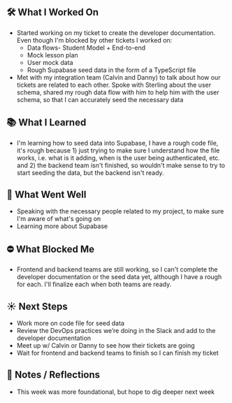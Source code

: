 
## 🛠️ What I Worked On
- Started working on my ticket to create the developer documentation. Even though I'm blocked by other tickets I worked on:
	- Data flows- Student Model + End-to-end
	- Mock lesson plan
	- User mock data
	- Rough Supabase seed data in the form of a TypeScript file
- Met with my integration team (Calvin and Danny) to talk about how our tickets are related to each other. Spoke with Sterling about the user schema, shared my rough data flow with him to help him with the user schema, so that I can accurately seed the necessary data

## 📚 What I Learned
- I'm learning how to seed data into Supabase, I have a rough code file, it's rough because 1) just trying to make sure I understand how the file works, i.e. what is it adding, when is the user being authenticated, etc. and 2) the backend team isn't finished, so wouldn't make sense to try to start seeding the data, but the backend isn't ready.


## 🌟 What Went Well
- Speaking with the necessary people related to my project, to make sure I'm aware of what's going on
- Learning more about Supabase


## ⛔️ What Blocked Me
- Frontend and backend teams are still working, so I can't complete the developer documentation or the seed data yet, although I have a rough for each. I'll finalize each when both teams are ready.

## ☀️ Next Steps
- Work more on code file for seed data
- Review the DevOps practices we’re doing in the Slack and add to the developer documentation
- Meet up w/ Calvin or Danny to see how their tickets are going
- Wait for frontend and backend teams to finish so I can finish my ticket


## 📝 Notes / Reflections
- This week was more foundational, but hope to dig deeper next week